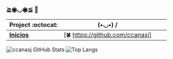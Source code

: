  ### ≧◉◡◉≦ 👋


|      Project :octocat:   |     (•◡•) /   |  |  |
|-------------|-------------------|---|---|
| [**Inicios**](https://github.com/vinitshahdeo/PortScanner) | [:four_leaf_clover: https://github.com/ccanasj]

<img align="left" alt="ccanasj GitHub Stats" src="https://github-readme-stats.vercel.app/api?username=ccanasj&show_icons=true&theme=prussian&include_all_commits=true&hide_border=true&count_private=true">

![Top Langs](https://github-readme-stats.vercel.app/api/top-langs/?username=ccanasj&langs_count=10&show_icons=true&theme=prussian&layout=compact&hide_border=true&count_private=true)
